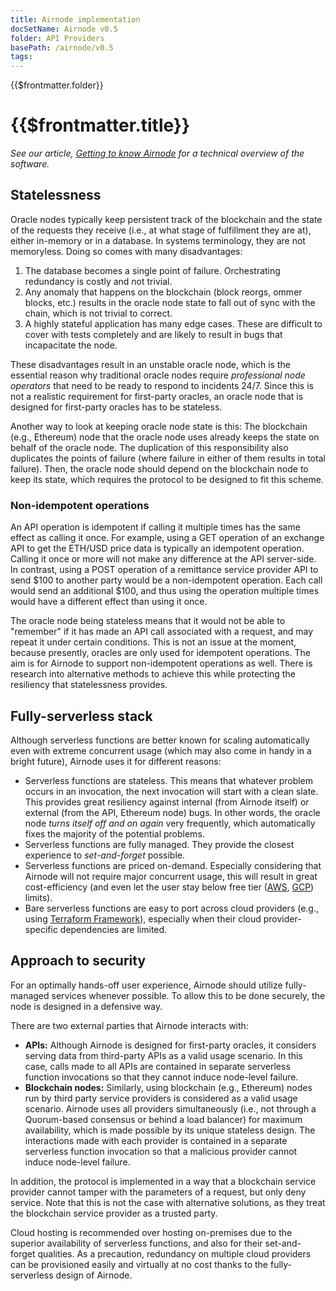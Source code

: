 ```yaml
---
title: Airnode implementation
docSetName: Airnode v0.5
folder: API Providers
basePath: /airnode/v0.5
tags:
---
```


<TitleSpan>{{$frontmatter.folder}}</TitleSpan>

# {{$frontmatter.title}}

<VersionWarning/>

<TocHeader />
<TOC class="table-of-contents" :include-level="[2,3]" />

_See our article,
[Getting to know Airnode](https://medium.com/api3/getting-to-know-airnode-162e50ea243e)
for a technical overview of the software._

## Statelessness

Oracle nodes typically keep persistent track of the blockchain and the state of
the requests they receive (i.e., at what stage of fulfillment they are at),
either in-memory or in a database. In systems terminology, they are not
memoryless. Doing so comes with many disadvantages:

1. The database becomes a single point of failure. Orchestrating redundancy is
   costly and not trivial.
2. Any anomaly that happens on the blockchain (block reorgs, ommer blocks, etc.)
   results in the oracle node state to fall out of sync with the chain, which is
   not trivial to correct.
3. A highly stateful application has many edge cases. These are difficult to
   cover with tests completely and are likely to result in bugs that
   incapacitate the node.

These disadvantages result in an unstable oracle node, which is the essential
reason why traditional oracle nodes require _professional node operators_ that
need to be ready to respond to incidents 24/7. Since this is not a realistic
requirement for first-party oracles, an oracle node that is designed for
first-party oracles has to be stateless.

Another way to look at keeping oracle node state is this: The blockchain (e.g.,
Ethereum) node that the oracle node uses already keeps the state on behalf of
the oracle node. The duplication of this responsibility also duplicates the
points of failure (where failure in either of them results in total failure).
Then, the oracle node should depend on the blockchain node to keep its state,
which requires the protocol to be designed to fit this scheme.

### Non-idempotent operations

An API operation is idempotent if calling it multiple times has the same effect
as calling it once. For example, using a GET operation of an exchange API to get
the ETH/USD price data is typically an idempotent operation. Calling it once or
more will not make any difference at the API server-side. In contrast, using a
POST operation of a remittance service provider API to send $100 to another
party would be a non-idempotent operation. Each call would send an additional
$100, and thus using the operation multiple times would have a different effect
than using it once.

The oracle node being stateless means that it would not be able to "remember" if
it has made an API call associated with a request, and may repeat it under
certain conditions. This is not an issue at the moment, because presently,
oracles are only used for idempotent operations. The aim is for Airnode to
support non-idempotent operations as well. There is research into alternative
methods to achieve this while protecting the resiliency that statelessness
provides.

## Fully-serverless stack

Although serverless functions are better known for scaling automatically even
with extreme concurrent usage (which may also come in handy in a bright future),
Airnode uses it for different reasons:

- Serverless functions are stateless. This means that whatever problem occurs in
  an invocation, the next invocation will start with a clean slate. This
  provides great resiliency against internal (from Airnode itself) or external
  (from the API, Ethereum node) bugs. In other words, the oracle node _turns
  itself off and on again_ very frequently, which automatically fixes the
  majority of the potential problems.
- Serverless functions are fully managed. They provide the closest experience to
  _set-and-forget_ possible.
- Serverless functions are priced on-demand. Especially considering that Airnode
  will not require major concurrent usage, this will result in great
  cost-efficiency (and even let the user stay below free tier
  ([AWS](https://aws.amazon.com/free), [GCP](https://cloud.google.com/free))
  limits).
- Bare serverless functions are easy to port across cloud providers (e.g., using
  [Terraform Framework](https://www.terraform.io/)), especially when their cloud
  provider-specific dependencies are limited.

## Approach to security

For an optimally hands-off user experience, Airnode should utilize fully-managed
services whenever possible. To allow this to be done securely, the node is
designed in a defensive way.

There are two external parties that Airnode interacts with:

- **APIs:** Although Airnode is designed for first-party oracles, it considers
  serving data from third-party APIs as a valid usage scenario. In this case,
  calls made to all APIs are contained in separate serverless function
  invocations so that they cannot induce node-level failure.
- **Blockchain nodes:** Similarly, using blockchain (e.g., Ethereum) nodes run
  by third party service providers is considered as a valid usage scenario.
  Airnode uses all providers simultaneously (i.e., not through a Quorum-based
  consensus or behind a load balancer) for maximum availability, which is made
  possible by its unique stateless design. The interactions made with each
  provider is contained in a separate serverless function invocation so that a
  malicious provider cannot induce node-level failure.

In addition, the protocol is implemented in a way that a blockchain service
provider cannot tamper with the parameters of a request, but only deny service.
Note that this is not the case with alternative solutions, as they treat the
blockchain service provider as a trusted party.

Cloud hosting is recommended over hosting on-premises due to the superior
availability of serverless functions, and also for their set-and-forget
qualities. As a precaution, redundancy on multiple cloud providers can be
provisioned easily and virtually at no cost thanks to the fully-serverless
design of Airnode.
